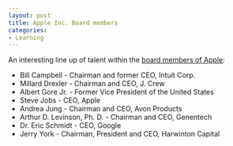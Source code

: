 ```yaml
---
layout: post
title: Apple Inc. Board members
categories:
- Learning
---
```



An interesting line up of talent within the [board members of Apple](http://www.apple.com/pr/bios/bod.html):

- Bill Campbell - Chairman and former CEO, Intuit Corp.
- Millard Drexler - Chairman and CEO, J. Crew
- Albert Gore Jr. - Former Vice President of the United States
- Steve Jobs - CEO, Apple
- Andrea Jung - Chairman and CEO, Avon Products
- Arthur D. Levinson, Ph. D. - Chairman and CEO, Genentech
- Dr. Eric Schmidt - CEO, Google
- Jerry York - Chairman, President and CEO, Harwinton Capital
